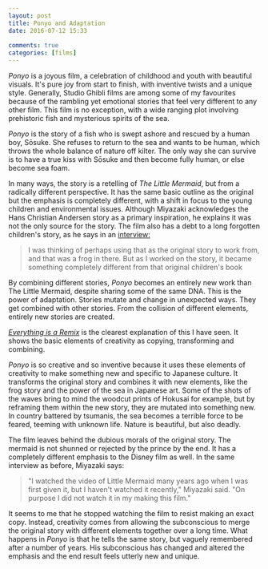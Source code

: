 ```yaml
---  
layout: post  
title: Ponyo and Adaptation  
date: 2016-07-12 15:33  
  
comments: true  
categories: [films]  
---  
```

<em>Ponyo</em> is a joyous film, a celebration of childhood and youth with beautiful visuals. It's pure joy from start to finish, with inventive twists and a unique style. Generally, Studio Ghibli films are among some of my favourites because of the rambling yet emotional stories that feel very different to any other film. This film is no exception, with a wide ranging plot involving prehistoric fish and mysterious spirits of the sea.  

<em>Ponyo</em> is the story of a fish who is swept ashore and rescued by a human boy, Sōsuke. She refuses to return to the sea and wants to be human, which throws the whole balance of nature off kilter. The only way she can survive is to have a true kiss with Sōsuke and then become fully human, or else become sea foam.   
<!--more-->  

In many ways, the story is a retelling of <em>The Little Mermaid</em>, but from a radically different perspective. It has the same basic outline as the original but the emphasis is completely different, with a shift in focus to the young children and environmental issues. Although Miyazaki acknowledges the Hans Christian Andersen story as a primary inspiration, he explains it was not the only source for the story. The film also has a debt to a long forgotten children's story, as he says in an <a href="http://www.blastr.com/2009/08/legendary_animator_miyaza.php">interview:</a>  

<blockquote>   
  I was thinking of perhaps using that as the original story to work from, and that was a frog in there. But as I worked on the story, it became something completely different from that original children's book  
</blockquote>  

By combining different stories, <em>Ponyo</em> becomes an entirely new work than The Little Mermaid, despite sharing some of the same DNA.  This is the power of adaptation. Stories mutate and change in unexpected ways. They get combined with other stories. From the collision of different elements, entirely new stories are created.  

<a href="http://everythingisaremix.info/watch-the-series//"><em>Everything is a Remix</em></a> is the clearest explanation of this I have seen. It shows the basic elements of creativity as copying, transforming and combining.  


<em>Ponyo</em> is so creative and so inventive because it uses these elements of creativity to make something new and specific to Japanese culture. It transforms the original story and combines it with new elements, like the frog story and the power of the sea in Japanese art. Some of the shots of the waves bring to mind the woodcut prints of Hokusai for example, but by reframing them within the new story, they are mutated into something new. In country battered by tsumanis, the sea becomes a terrible force to be feared, teeming with unknown life. Nature is beautiful, but also deadly.  

The film leaves behind the dubious morals of the original story. The mermaid is not shunned or rejected by the prince by the end. It has a completely different emphasis to the Disney film as well. In the same interview as before, Miyazaki says:  

<blockquote>   
  "I watched the video of Little Mermaid many years ago when I was first given it, but I haven't watched it recently," Miyazaki said. "On purpose I did not watch it in my making this film."  
</blockquote>  

It seems to me that he stopped watching the film to resist making an exact copy. Instead, creativity comes from allowing the subconscious to merge the original story with different elements together over a long time. What happens in <em>Ponyo</em> is that he tells the same story, but vaguely remembered after a number of years. His subconscious has changed and altered the emphasis and the end result feels utterly new and unique.  
